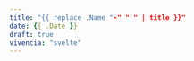 ```yaml
---
title: "{{ replace .Name "-" " " | title }}"
date: {{ .Date }}
draft: true
vivencia: "svelte"
---
```


